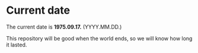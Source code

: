 # Current date

The current date is **1975.09.17.** (YYYY.MM.DD.)

This repository will be good when the world ends, so we will know how long it lasted.